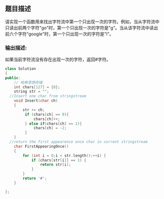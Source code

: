 ## 题目描述
请实现一个函数用来找出字符流中第一个只出现一次的字符。例如，当从字符流中只读出前两个字符"go"时，第一个只出现一次的字符是"g"。当从该字符流中读出前六个字符“google"时，第一个只出现一次的字符是"l"。
### 输出描述:
如果当前字符流没有存在出现一次的字符，返回#字符。

```C++
class Solution
{
public:
    // 哈希思想存储
    int chars[127] = {0};
    string str = "";
  //Insert one char from stringstream
    void Insert(char ch)
    {
        str += ch;
         if (chars[ch] == 0){
             chars[ch]++;
         } else if(chars[ch] == 1){
             chars[ch] = -2;
         }
    }
  //return the first appearence once char in current stringstream
    char FirstAppearingOnce()
    {
        for (int i = 0;i < str.length();++i) {
            if (chars[str[i]] == 1) {
                return str[i];
            }
        }
        return '#';
    }

};
```